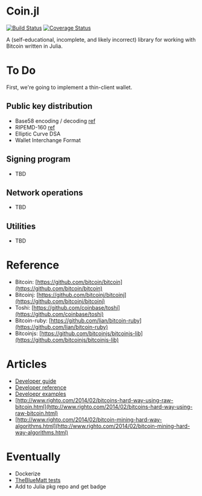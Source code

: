 Coin.jl
=========
[![Build Status](https://travis-ci.org/danielsuo/Coin.jl.svg?branch=master)](https://travis-ci.org/danielsuo/Coin.jl)
[![Coverage Status](https://coveralls.io/repos/danielsuo/Coin.jl/badge.png)](https://coveralls.io/r/danielsuo/Coin.jl)

A (self-educational, incomplete, and likely incorrect) library for working with Bitcoin written in Julia.

# To Do
First, we're going to implement a thin-client wallet.

## Public key distribution
- Base58 encoding / decoding [ref](https://github.com/bitcoin/bitcoin/blob/master/src/base58.cpp)
- RIPEMD-160 [ref](https://github.com/bitcoin/bitcoin/blob/master/src/crypto/ripemd160.cpp)
- Elliptic Curve DSA
- Wallet Interchange Format

## Signing program
- TBD

## Network operations
- TBD

## Utilities
- TBD

# Reference
- Bitcoin: [https://github.com/bitcoin/bitcoin](https://github.com/bitcoin/bitcoin)
- Bitcoinj: [https://github.com/bitcoinj/bitcoinj](https://github.com/bitcoinj/bitcoinj)
- Toshi: [https://github.com/coinbase/toshi](https://github.com/coinbase/toshi)
- Bitcoin-ruby: [https://github.com/lian/bitcoin-ruby](https://github.com/lian/bitcoin-ruby)
- Bitcoinjs: [https://github.com/bitcoinjs/bitcoinjs-lib](https://github.com/bitcoinjs/bitcoinjs-lib)

# Articles
- [Developer guide](https://bitcoin.org/en/developer-guide)
- [Developer reference](https://bitcoin.org/en/developer-reference)
- [Develoepr examples](https://bitcoin.org/en/developer-examples)
- [http://www.righto.com/2014/02/bitcoins-hard-way-using-raw-bitcoin.html](http://www.righto.com/2014/02/bitcoins-hard-way-using-raw-bitcoin.html)
- [http://www.righto.com/2014/02/bitcoin-mining-hard-way-algorithms.html](http://www.righto.com/2014/02/bitcoin-mining-hard-way-algorithms.html)

# Eventually
- Dockerize
- [TheBlueMatt tests](https://github.com/TheBlueMatt/test-scripts)
- Add to Julia pkg repo and get badge